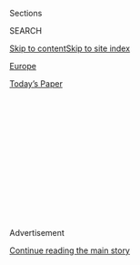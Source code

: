 <div id="app">

<div>

<div>

<div>

<div class="NYTAppHideMasthead css-1q2w90k e1suatyy0">

<div class="section css-ui9rw0 e1suatyy2">

<div class="css-eph4ug er09x8g0">

<div class="css-6n7j50">

</div>

<span class="css-1dv1kvn">Sections</span>

<div class="css-10488qs">

<span class="css-1dv1kvn">SEARCH</span>

</div>

[Skip to content](#site-content)[Skip to site
index](#site-index)

</div>

<div id="masthead-section-label" class="css-1wr3we4 eaxe0e00">

[Europe](https://www.nytimes.com/section/world/europe)

</div>

<div class="css-10698na e1huz5gh0">

</div>

</div>

<div id="masthead-bar-one" class="section hasLinks css-15hmgas e1csuq9d3">

<div class="css-uqyvli e1csuq9d0">

</div>

<div class="css-1uqjmks e1csuq9d1">

</div>

<div class="css-9e9ivx">

[](https://myaccount.nytimes.com/auth/login?response_type=cookie&client_id=vi)

</div>

<div class="css-1bvtpon e1csuq9d2">

[Today’s
Paper](https://www.nytimes.com/section/todayspaper)

</div>

</div>

</div>

</div>

<div data-aria-hidden="false">

<div id="site-content" data-role="main">

<div>

<div class="css-1aor85t" style="opacity:0.000000001;z-index:-1;visibility:hidden">

<div class="css-1hqnpie">

<div class="css-epjblv">

<span class="css-17xtcya">[Europe](/section/world/europe)</span><span class="css-x15j1o">|</span><span class="css-fwqvlz">Donald
Trump Gives Questionable Explanation of Events in
Ukraine</span>

</div>

<div class="css-k008qs">

<div class="css-1iwv8en">

<span class="css-18z7m18"></span>

<div>

</div>

</div>

<span class="css-1n6z4y">https://nyti.ms/2arMCyV</span>

<div class="css-1705lsu">

<div class="css-4xjgmj">

<div class="css-4skfbu" data-role="toolbar" data-aria-label="Social Media Share buttons, Save button, and Comments Panel with current comment count" data-testid="share-tools">

  - 
  - 
  - 
  - 
    
    <div class="css-6n7j50">
    
    </div>

  - 

</div>

</div>

</div>

</div>

</div>

</div>

<div class="css-13pd83m">

</div>

<div id="top-wrapper" class="css-1sy8kpn">

<div id="top-slug" class="css-l9onyx">

Advertisement

</div>

[Continue reading the main
story](#after-top)

<div class="ad top-wrapper" style="text-align:center;height:100%;display:block;min-height:250px">

<div id="top" class="place-ad" data-position="top" data-size-key="top">

</div>

</div>

<div id="after-top">

</div>

</div>

<div id="sponsor-wrapper" class="css-1hyfx7x">

<div id="sponsor-slug" class="css-19vbshk">

Supported by

</div>

[Continue reading the main
story](#after-sponsor)

<div id="sponsor" class="ad sponsor-wrapper" style="text-align:center;height:100%;display:block">

</div>

<div id="after-sponsor">

</div>

</div>

<div class="css-1vkm6nb ehdk2mb0">

# Donald Trump Gives Questionable Explanation of Events in Ukraine

</div>

<div class="css-79elbk" data-testid="photoviewer-wrapper">

<div class="css-z3e15g" data-testid="photoviewer-wrapper-hidden">

</div>

<div class="css-1a48zt4 ehw59r15" data-testid="photoviewer-children">

![<span class="css-16f3y1r e13ogyst0" data-aria-hidden="true">A
pro-Russian crowd during a rally outside a Ukrainian military base in
Crimea in 2014, the year Russia annexed the
region.</span><span class="css-cnj6d5 e1z0qqy90" itemprop="copyrightHolder"><span class="css-1ly73wi e1tej78p0">Credit...</span><span><span>Sergey
Ponomarev for The New York
Times</span></span></span>](https://static01.nyt.com/images/2016/08/01/us/01ukraine-web/01ukraine-web-articleLarge.jpg?quality=75&auto=webp&disable=upscale)

</div>

</div>

<div class="css-xt80pu e12qa4dv0">

<div class="css-18e8msd">

<div class="css-vp77d3 epjyd6m0">

<div class="css-1baulvz">

By [<span class="css-1baulvz" itemprop="name">David E.
Sanger</span>](http://www.nytimes.com/by/david-e-sanger) and
[<span class="css-1baulvz last-byline" itemprop="name">Maggie
Haberman</span>](http://www.nytimes.com/by/maggie-haberman)

</div>

</div>

  - July 31,
    2016

  - 
    
    <div class="css-4xjgmj">
    
    <div class="css-d8bdto" data-role="toolbar" data-aria-label="Social Media Share buttons, Save button, and Comments Panel with current comment count" data-testid="share-tools">
    
      - 
      - 
      - 
      - 
        
        <div class="css-6n7j50">
        
        </div>
    
      - 
    
    </div>
    
    </div>

</div>

</div>

<div class="section meteredContent css-1r7ky0e" name="articleBody" itemprop="articleBody">

<div class="css-1fanzo5 StoryBodyCompanionColumn">

<div class="css-53u6y8">

Donald J. Trump on Sunday offered a muddled explanation of his views
about the 2014 [annexation of Crimea by
Russia](http://www.nytimes.com/2014/03/19/world/europe/ukraine.html) and
its continued efforts to undermine Ukraine’s control of other parts of
the country, and he amplified his earlier suggestion that, if elected
president, he might recognize Russia’s claim and end sanctions against
it.

In an interview with George Stephanopoulos on the ABC News program
“[This Week](http://abcnews.go.com/ThisWeek),” Mr. Trump said that if
he were president, President Vladimir V. Putin of Russia would not send
his forces into Ukraine. He then backpedaled when Mr. Stephanopoulos
pointed out that Russian troops had been there for nearly two years.

“He’s not going into Ukraine, O.K., just so you understand,” Mr. Trump,
the Republican nominee, said when the issue came up. “He’s not going to
go into Ukraine, all right? You can mark it down. You can put it down.
You can take it anywhere you want.”

“Well, he’s already there, isn’t he?” Mr. Stephanopoulos interrupted.

“O.K., well, he’s there in a certain way,” Mr. Trump replied. “But I’m
not there. You have Obama there. And frankly, that whole part of the
world is a mess under Obama with all the strength that you’re talking
about and all of the power of NATO and all of this. In the meantime,
he’s going away. He take — takes Crimea.”

</div>

</div>

<div class="css-1fanzo5 StoryBodyCompanionColumn">

<div class="css-53u6y8">

Interpreting Mr. Trump’s statements — what he understands about the
current status of Ukraine, a former Soviet republic, and how it would
change in a Trump administration — is difficult given the fractured
nature of the exchange. But they were significant because Mr. Trump has
seemingly embraced Mr. Putin, repeatedly called for better relations
with Russia and shown an unwillingness to condemn Mr. Putin for his
aggressive actions against Russia’s neighbors and its crackdowns on
freedoms at home.

Questions have been raised about the watering down of a section of the
[Republican
platform](https://www.gop.com/the-2016-republican-party-platform/)
dealing with Ukraine amid evidence that wording to support sending
lethal weapons to the Ukrainian government was removed from the text.

Not since 1976, when President Gerald Ford committed a major gaffe in
one of his debates with Jimmy Carter, declaring that “[there is no
Soviet domination of Eastern
Europe](https://www.youtube.com/watch?v=PfyL4uQVJLw),” has the issue of
American support of Eastern European states, both those in NATO and
those outside it, emerged as a major presidential campaign issue. It was
enormously harmful to Mr. Ford, because his statement seemed to suggest
that he did not understand the geopolitics of the region, which his
staff denied.

</div>

</div>

<div class="css-cfo9c3">

</div>

<div class="css-1fanzo5 StoryBodyCompanionColumn">

<div class="css-53u6y8">

Ukraine [became a separate nation
in 1991](http://www.nytimes.com/1991/12/03/world/ex-communist-wins-in-ukraine-yeltsin-recognizes-independence.html)
after the [fall of the Berlin
Wall](http://www.nytimes.com/1989/11/10/world/clamor-east-east-germany-opens-frontier-west-for-migration-travel-thousands.html)
and the [breakup of the Soviet
Union](http://www.nytimes.com/1991/12/24/world/end-of-the-soviet-union-yeltsin-asks-bush-to-grant-russians-recognition-by-us.html).
It steadily flirted with the West and with NATO, and Russian officials
feared it would be pulled out of Moscow’s orbit. But a pro-Russian
president, Viktor F. Yanukovych, was democratically elected in 2010 and
remained in power until he was [ousted
in 2014](http://www.nytimes.com/2014/02/23/world/europe/with%2Dpresidents%2Ddeparture%2Dukraine%2Dlooks%2Dtoward%2Da%2Dmurky%2Dfuture.html),
ultimately taking up exile in Russia.

</div>

</div>

<div class="css-1fanzo5 StoryBodyCompanionColumn">

<div class="css-53u6y8">

Mr. Yanukovych had hired a lobbying firm co-founded by Paul Manafort,
now Mr. Trump’s campaign manager, to improve his image in the West and
avoid punishment for veering toward Russia.

The annexation of Crimea in 2014 was seen as both a power grab and a
land grab by Mr. Putin. It was condemned by the United States and its
European allies, which all issued sanctions. Since then, Russian troops,
often out of uniform, have been seen, and sometimes killed, in
Russian-speaking parts of Ukraine where a pro-Russia insurgency has
fought the current Ukrainian government.

Republicans in Congress have long pressed for more assistance to Ukraine
to push back against Mr. Putin, including lethal aid. But all references
to giving lethal aid to the Ukrainian government were kept out of the
party platform.

In early July, a delegate offered a platform amendment to support lethal
aid. A delegate for Senator Ted Cruz from Texas, Diana Denman, said in
an interview that she had pushed for inclusion of the language. But Ms.
Denman said her amendment, as proposed, was never voted on because two
men who were observing the panel’s deliberations moved to table the
amendment, and suggested that it be discussed later.

“They openly said they were hired by the Trump campaign and worked for
Mr. Trump,” Ms. Denman said, adding that she did not recall their names.
In the final version of the Republican platform, the words about weapons
were dropped and replaced by the term “appropriate assistance.”

Mr. Trump acknowledged in the ABC interview that the language had been
watered down, but he said he had nothing to do with it. (Mr. Manafort
has also said he was unaware of the matter.)

“I wasn’t involved in that,” Mr. Trump said. “Honestly, I was not
involved.” But he acknowledged that his supporters were. “They softened
it, I heard, but I was not involved,” he said.

</div>

</div>

<div class="css-1fanzo5 StoryBodyCompanionColumn">

<div class="css-53u6y8">

Mr. Trump went on to argue that Mr. Putin might have been welcome in
Crimea, sidestepping the issue of whether the Russian leader had
violated the sovereignty of another state to take the territory, where
Russia has a major naval base.

“The people of Crimea, from what I’ve heard, would rather be with Russia
than where they were,” Mr. Trump said. “And you have to look at that,
also.”

He went on to say, “Ukraine is a mess,” but he put the blame for that on
Mr. Obama, not on Mr. Putin.

Jake Sullivan, the chief policy adviser to Hillary Clinton, Mr. Trump’s
Democratic opponent, said the assessment reinforced his lack of
temperamental fitness for the presidency.

“Today he gamely repeated Putin’s argument that Russia was justified in
seizing the sovereign territory of another country by force,” Mr.
Sullivan said. “This is scary stuff. But it shouldn’t surprise us.”

</div>

</div>

</div>

<div>

</div>

<div>

</div>

<div>

</div>

<div>

<div id="bottom-wrapper" class="css-1ede5it">

<div id="bottom-slug" class="css-l9onyx">

Advertisement

</div>

[Continue reading the main
story](#after-bottom)

<div id="bottom" class="ad bottom-wrapper" style="text-align:center;height:100%;display:block;min-height:90px">

</div>

<div id="after-bottom">

</div>

</div>

</div>

</div>

</div>

## Site Index

<div>

</div>

## Site Information Navigation

  - [© <span>2020</span> <span>The New York Times
    Company</span>](https://help.nytimes.com/hc/en-us/articles/115014792127-Copyright-notice)

<!-- end list -->

  - [NYTCo](https://www.nytco.com/)
  - [Contact
    Us](https://help.nytimes.com/hc/en-us/articles/115015385887-Contact-Us)
  - [Work with us](https://www.nytco.com/careers/)
  - [Advertise](https://nytmediakit.com/)
  - [T Brand Studio](http://www.tbrandstudio.com/)
  - [Your Ad
    Choices](https://www.nytimes.com/privacy/cookie-policy#how-do-i-manage-trackers)
  - [Privacy](https://www.nytimes.com/privacy)
  - [Terms of
    Service](https://help.nytimes.com/hc/en-us/articles/115014893428-Terms-of-service)
  - [Terms of
    Sale](https://help.nytimes.com/hc/en-us/articles/115014893968-Terms-of-sale)
  - [Site
    Map](https://spiderbites.nytimes.com)
  - [Help](https://help.nytimes.com/hc/en-us)
  - [Subscriptions](https://www.nytimes.com/subscription?campaignId=37WXW)

</div>

</div>

</div>

</div>
